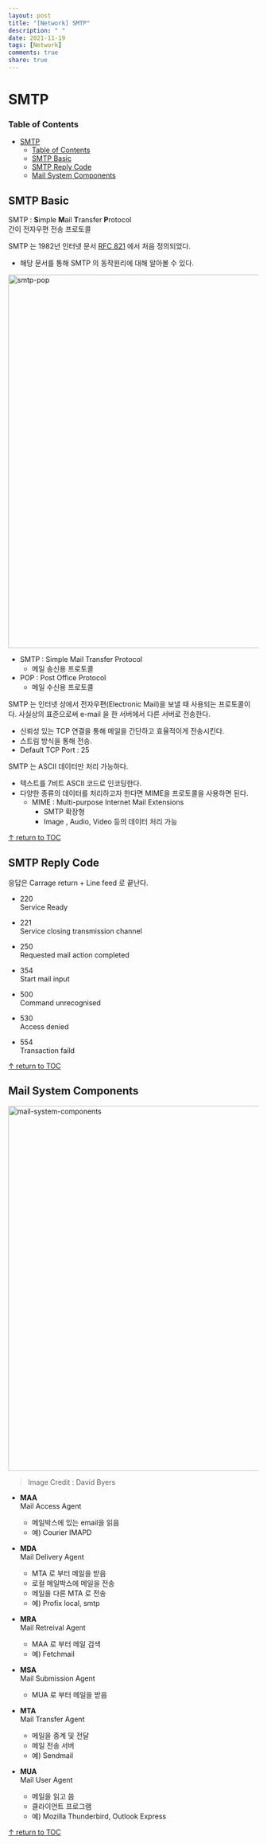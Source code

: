 ```yaml
---
layout: post
title: "[Network] SMTP"
description: " "
date: 2021-11-19
tags: [Network]
comments: true
share: true
---
```


# SMTP 

### Table of Contents
- [SMTP](#smtp)
    - [Table of Contents](#table-of-contents)
  - [SMTP Basic](#smtp-basic)
  - [SMTP Reply Code](#smtp-reply-code)
  - [Mail System Components](#mail-system-components)

## SMTP Basic
SMTP : **S**imple **M**ail **T**ransfer **P**rotocol   
간이 전자우편 전송 프로토콜  

SMTP 는 1982년 인터넷 문서 [RFC 821](https://tools.ietf.org/html/rfc821) 에서 처음 정의되었다.   
* 해당 문서를 통해 SMTP 의 동작원리에 대해 알아볼 수 있다.

<img width="750" alt="smtp-pop" src="https://user-images.githubusercontent.com/48475824/76755086-9a695000-67c6-11ea-86f8-437296be665b.png">

* SMTP : Simple Mail Transfer Protocol
  * 메일 송신용 프로토콜 
* POP : Post Office Protocol 
  * 메일 수신용 프로토콜

SMTP 는 인터넷 상에서 전자우편(Electronic Mail)을 보낼 때 사용되는 프로토콜이다. 사실상의 표준으로써 e-mail 을 한 서버에서 다른 서버로 전송한다.  
* 신뢰성 있는 TCP 연결을 통해 메일을 간단하고 효율적이게 전송시킨다.
* 스트림 방식을 통해 전송.
* Default TCP Port : 25

SMTP 는 ASCII  데이터만 처리 가능하다.
* 텍스트를 7비트 ASCII 코드로 인코딩한다.  
* 다양한 종류의 데이터를 처리하고자 한다면 MIME을 프로토콜을 사용하면 된다.
  * MIME : Multi-purpose Internet Mail Extensions  
    * SMTP 확장형
    * Image , Audio, Video 등의 데이터 처리 가능

[↑ return to TOC](#table-of-contents)


## SMTP Reply Code  
응답은 Carrage return + Line feed 로 끝난다.

* 220  
  Service Ready

* 221  
  Service closing transmission channel

* 250  
  Requested mail action completed

* 354  
  Start mail input

* 500  
  Command unrecognised

* 530  
  Access denied

* 554  
  Transaction faild

[↑ return to TOC](#table-of-contents)


## Mail System Components  
<img width="733" alt="mail-system-components" src="https://user-images.githubusercontent.com/48475824/76760191-8a566e00-67d0-11ea-9f2d-6c0d53db5e53.png">

> Image Credit : David Byers

* **MAA**  
  Mail Access Agent  
  * 메일박스에 있는 email을 읽음
  * 예) Courier IMAPD

* **MDA**  
  Mail Delivery Agent  
  * MTA 로 부터 메일을 받음  
  * 로컬 메일박스에 메일을 전송  
  * 메일을 다른 MTA 로 전송
  * 예) Profix local, smtp 

* **MRA**  
  Mail Retreival Agent  
  * MAA 로 부터 메일 검색
  * 예) Fetchmail

* **MSA**  
  Mail Submission Agent  
  * MUA 로 부터 메일을 받음

* **MTA**  
  Mail Transfer Agent  
  * 메일을 중계 및 전달  
  * 메일 전송 서버  
  * 예) Sendmail

* **MUA**  
  Mail User Agent  
  * 메일을 읽고 씀  
  * 클라이언트 프로그램
  * 예) Mozilla Thunderbird, Outlook Express

[↑ return to TOC](#table-of-contents)